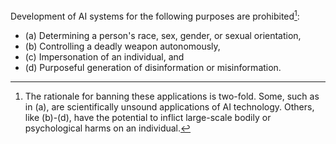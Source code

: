 Development of AI systems for the following purposes are prohibited[^rationale]:
* (a) Determining a person's race, sex, gender, or sexual orientation,
* (b) Controlling a deadly weapon autonomously,
* (c) Impersonation of an individual, and
* (d) Purposeful generation of disinformation or misinformation.

[^rationale]: The rationale for banning these applications is two-fold. Some, such as in (a), are scientifically unsound applications of AI technology. Others, like (b)-(d), have the potential to inflict large-scale bodily or psychological harms on an individual.